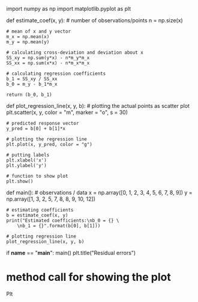 import numpy as np
import matplotlib.pyplot as plt

def estimate_coef(x, y):
	# number of observations/points
	n = np.size(x)

	# mean of x and y vector
	m_x = np.mean(x)
	m_y = np.mean(y)

	# calculating cross-deviation and deviation about x
	SS_xy = np.sum(y*x) - n*m_y*m_x
	SS_xx = np.sum(x*x) - n*m_x*m_x

	# calculating regression coefficients
	b_1 = SS_xy / SS_xx
	b_0 = m_y - b_1*m_x

	return (b_0, b_1)

def plot_regression_line(x, y, b):
	# plotting the actual points as scatter plot
	plt.scatter(x, y, color = "m",
			marker = "o", s = 30)

	# predicted response vector
	y_pred = b[0] + b[1]*x

	# plotting the regression line
	plt.plot(x, y_pred, color = "g")

	# putting labels
	plt.xlabel('x')
	plt.ylabel('y')

	# function to show plot
	plt.show()

def main():
	# observations / data
	x = np.array([0, 1, 2, 3, 4, 5, 6, 7, 8, 9])
	y = np.array([1, 3, 2, 5, 7, 8, 8, 9, 10, 12])

	# estimating coefficients
	b = estimate_coef(x, y)
	print("Estimated coefficients:\nb_0 = {} \
		\nb_1 = {}".format(b[0], b[1]))

	# plotting regression line
	plot_regression_line(x, y, b)

if __name__ == "__main__":
	main()
plt.title("Residual errors")
 
# method call for showing the plot
Plt

